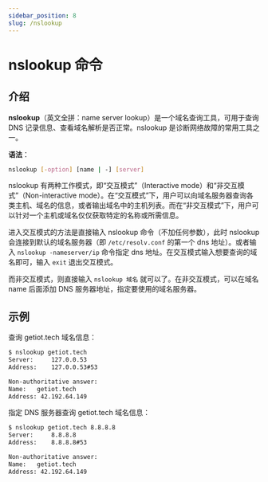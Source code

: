 ```yaml
---
sidebar_position: 8
slug: /nslookup
---
```


# nslookup 命令



## 介绍

**nslookup**（英文全拼：name server lookup）是一个域名查询工具，可用于查询 DNS 记录信息、查看域名解析是否正常。nslookup 是诊断网络故障的常用工具之一。

**语法**：

```bash
nslookup [-option] [name | -] [server]
```

nslookup 有两种工作模式，即“交互模式”（Interactive mode）和“非交互模式”（Non-interactive mode）。在“交互模式”下，用户可以向域名服务器查询各类主机、域名的信息，或者输出域名中的主机列表。而在“非交互模式”下，用户可以针对一个主机或域名仅仅获取特定的名称或所需信息。

进入交互模式的方法是直接输入 nslookup 命令（不加任何参数），此时 nslookup 会连接到默认的域名服务器（即 `/etc/resolv.conf` 的第一个 dns 地址）。或者输入 `nslookup -nameserver/ip` 命令指定 dns 地址。在交互模式输入想要查询的域名即可，输入 `exit` 退出交互模式。

而非交互模式，则直接输入 `nslookup 域名` 就可以了。在非交互模式，可以在域名 name 后面添加 DNS 服务器地址，指定要使用的域名服务器。



## 示例

查询 getiot.tech 域名信息：

```bash
$ nslookup getiot.tech
Server:		127.0.0.53
Address:	127.0.0.53#53

Non-authoritative answer:
Name:	getiot.tech
Address: 42.192.64.149
```

指定 DNS 服务器查询 getiot.tech 域名信息：

```bash
$ nslookup getiot.tech 8.8.8.8
Server:		8.8.8.8
Address:	8.8.8.8#53

Non-authoritative answer:
Name:	getiot.tech
Address: 42.192.64.149
```

